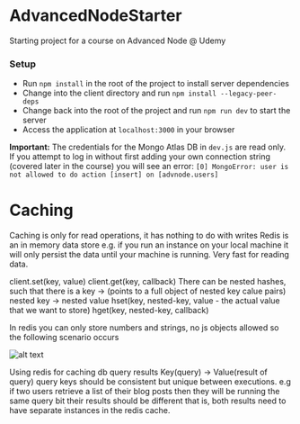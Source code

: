 # AdvancedNodeStarter

Starting project for a course on Advanced Node @ Udemy

### Setup

- Run `npm install` in the root of the project to install server dependencies
- Change into the client directory and run `npm install --legacy-peer-deps`
- Change back into the root of the project and run `npm run dev` to start the server
- Access the application at `localhost:3000` in your browser

**Important:**
The credentials for the Mongo Atlas DB in `dev.js` are read only. If you attempt to log in without first adding your own connection string (covered later in the course) you will see an error: `[0] MongoError: user is not allowed to do action [insert] on [advnode.users]`

# Caching
Caching is only for read operations, it has nothing to do with writes
Redis is an in memory data store e.g. if you run an instance on your local machine it will only persist the data until your machine is running.
Very fast for reading data.

client.set(key, value)
client.get(key, callback)
There can be nested hashes, such that there is a key -> (points to a full object of nested key calue pairs) nested key -> nested value
    hset(key, nested-key, value - the actual value that we want to store)
    hget(key, nested-key, callback)

In redis you  can only store numbers and strings, no js objects allowed so the following scenario occurs

![alt text](<Screenshot 2025-03-03 at 2.11.50 PM.png>)

Using redis for caching db query results
Key(query) -> Value(result of query)
query keys should be consistent but unique between executions. e.g if two users retrieve a list of their blog posts then they will be running the same query bit their results should be different that is, both results need to have separate instances in the redis cache.

